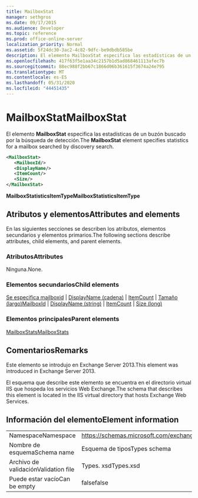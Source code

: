 ```yaml
---
title: MailboxStat
manager: sethgros
ms.date: 09/17/2015
ms.audience: Developer
ms.topic: reference
ms.prod: office-online-server
localization_priority: Normal
ms.assetid: 5f24dc30-3ac2-4c82-9dfc-be9dbdb585be
description: El elemento MailboxStat especifica las estadísticas de un buzón buscado por la búsqueda de detección.
ms.openlocfilehash: 417f63f5e1aa34c2157b1d5ad868461113afec7b
ms.sourcegitcommit: 88ec988f2bb67c1866d06b361615f3674a24e795
ms.translationtype: MT
ms.contentlocale: es-ES
ms.lasthandoff: 05/31/2020
ms.locfileid: "44451435"
---
```

# <a name="mailboxstat"></a><span data-ttu-id="bca5c-103">MailboxStat</span><span class="sxs-lookup"><span data-stu-id="bca5c-103">MailboxStat</span></span>

<span data-ttu-id="bca5c-104">El elemento **MailboxStat** especifica las estadísticas de un buzón buscado por la búsqueda de detección.</span><span class="sxs-lookup"><span data-stu-id="bca5c-104">The **MailboxStat** element specifies statistics for a mailbox searched by discovery search.</span></span> 
  
```XML
<MailboxStat>
   <MailboxId/>
   <DisplayName/>
   <ItemCount/>
   <Size/>
</MailboxStat>
```

<span data-ttu-id="bca5c-105">**MailboxStatisticsItemType**</span><span class="sxs-lookup"><span data-stu-id="bca5c-105">**MailboxStatisticsItemType**</span></span>

## <a name="attributes-and-elements"></a><span data-ttu-id="bca5c-106">Atributos y elementos</span><span class="sxs-lookup"><span data-stu-id="bca5c-106">Attributes and elements</span></span>

<span data-ttu-id="bca5c-107">En las siguientes secciones se describen los atributos, elementos secundarios y elementos primarios.</span><span class="sxs-lookup"><span data-stu-id="bca5c-107">The following sections describe attributes, child elements, and parent elements.</span></span>
  
### <a name="attributes"></a><span data-ttu-id="bca5c-108">Atributos</span><span class="sxs-lookup"><span data-stu-id="bca5c-108">Attributes</span></span>

<span data-ttu-id="bca5c-109">Ninguna.</span><span class="sxs-lookup"><span data-stu-id="bca5c-109">None.</span></span>
  
### <a name="child-elements"></a><span data-ttu-id="bca5c-110">Elementos secundarios</span><span class="sxs-lookup"><span data-stu-id="bca5c-110">Child elements</span></span>

<span data-ttu-id="bca5c-111">[Se especifica mailboxid](mailboxid.md)  |  [DisplayName (cadena)](displayname-string.md)  |  [ItemCount](itemcount.md)  |  [Tamaño (largo)](size-long.md)</span><span class="sxs-lookup"><span data-stu-id="bca5c-111">[MailboxId](mailboxid.md) | [DisplayName (string)](displayname-string.md) | [ItemCount](itemcount.md) | [Size (long)](size-long.md)</span></span>
  
### <a name="parent-elements"></a><span data-ttu-id="bca5c-112">Elementos principales</span><span class="sxs-lookup"><span data-stu-id="bca5c-112">Parent elements</span></span>

[<span data-ttu-id="bca5c-113">MailboxStats</span><span class="sxs-lookup"><span data-stu-id="bca5c-113">MailboxStats</span></span>](mailboxstats.md)
  
## <a name="remarks"></a><span data-ttu-id="bca5c-114">Comentarios</span><span class="sxs-lookup"><span data-stu-id="bca5c-114">Remarks</span></span>

<span data-ttu-id="bca5c-115">Este elemento se introdujo en Exchange Server 2013.</span><span class="sxs-lookup"><span data-stu-id="bca5c-115">This element was introduced in Exchange Server 2013.</span></span>
  
<span data-ttu-id="bca5c-116">El esquema que describe este elemento se encuentra en el directorio virtual IIS que hospeda los servicios Web Exchange.</span><span class="sxs-lookup"><span data-stu-id="bca5c-116">The schema that describes this element is located in the IIS virtual directory that hosts Exchange Web Services.</span></span>
  
## <a name="element-information"></a><span data-ttu-id="bca5c-117">Información del elemento</span><span class="sxs-lookup"><span data-stu-id="bca5c-117">Element information</span></span>

|||
|:-----|:-----|
|<span data-ttu-id="bca5c-118">Namespace</span><span class="sxs-lookup"><span data-stu-id="bca5c-118">Namespace</span></span>  <br/> |https://schemas.microsoft.com/exchange/services/2006/types  <br/> |
|<span data-ttu-id="bca5c-119">Nombre de esquema</span><span class="sxs-lookup"><span data-stu-id="bca5c-119">Schema name</span></span>  <br/> |<span data-ttu-id="bca5c-120">Esquema de tipos</span><span class="sxs-lookup"><span data-stu-id="bca5c-120">Types schema</span></span>  <br/> |
|<span data-ttu-id="bca5c-121">Archivo de validación</span><span class="sxs-lookup"><span data-stu-id="bca5c-121">Validation file</span></span>  <br/> |<span data-ttu-id="bca5c-122">Types. xsd</span><span class="sxs-lookup"><span data-stu-id="bca5c-122">Types.xsd</span></span>  <br/> |
|<span data-ttu-id="bca5c-123">Puede estar vacío</span><span class="sxs-lookup"><span data-stu-id="bca5c-123">Can be empty</span></span>  <br/> |<span data-ttu-id="bca5c-124">false</span><span class="sxs-lookup"><span data-stu-id="bca5c-124">false</span></span>  <br/> |
   

